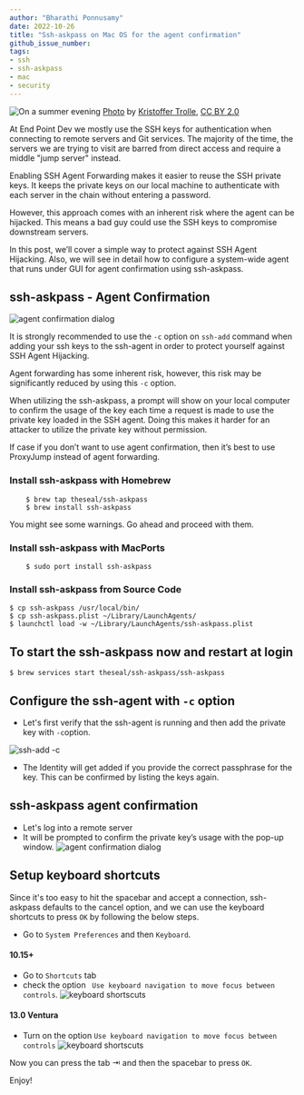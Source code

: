```yaml
---
author: "Bharathi Ponnusamy"
date: 2022-10-26
title: "Ssh-askpass on Mac OS for the agent confirmation"
github_issue_number: 
tags:
- ssh 
- ssh-askpass
- mac
- security
---
```


![On a summer evening](/blog/2022/10/ssh-askpass-on-Mac-OS-for-agent-confirmation/banner.jpg)
[Photo](https://flic.kr/p/2nUPsJQ) by [Kristoffer Trolle](https://www.flickr.com/people/kristoffer-trolle/), [CC BY 2.0](https://creativecommons.org/licenses/by/2.0/)

At End Point Dev we mostly use the SSH keys for authentication when connecting to remote servers and Git services. The majority of the time, the servers we are trying to visit are barred from direct access and require a middle "jump server" instead.

Enabling SSH Agent Forwarding makes it easier to reuse the SSH private keys. It keeps the private keys on our local machine to authenticate with each server in the chain without entering a password.

However, this approach comes with an inherent risk where the agent can be hijacked. This means a bad guy could use the SSH keys to compromise downstream servers.

In this post, we’ll cover a simple way to protect against SSH Agent Hijacking. Also, we will see in detail how to configure a system-wide agent that runs under GUI for agent confirmation using ssh-askpass.

## ssh-askpass - Agent Confirmation

![agent confirmation dialog](/blog/2022/10/ssh-askpass-on-Mac-OS-for-agent-confirmation/ssh-askpass.png)

It is strongly recommended to use the `-c` option on `ssh-add` command when adding your ssh keys to the ssh-agent in order to protect yourself against SSH Agent Hijacking.

Agent forwarding has some inherent risk, however, this risk may be significantly reduced by using this `-c` option.

When utilizing the ssh-askpass, a prompt will show on your local computer to confirm the usage of the key each time a request is made to use the private key loaded in the SSH agent. Doing this makes it harder for an attacker to utilize the private key without permission.

If case if you don’t want to use agent confirmation, then it’s best to use ProxyJump instead of agent forwarding.


### Install ssh-askpass with Homebrew
```
    $ brew tap theseal/ssh-askpass
    $ brew install ssh-askpass
```
You might see some warnings. Go ahead and proceed with them.

### Install ssh-askpass with MacPorts
```
    $ sudo port install ssh-askpass
```

### Install ssh-askpass from Source Code
```
$ cp ssh-askpass /usr/local/bin/
$ cp ssh-askpass.plist ~/Library/LaunchAgents/
$ launchctl load -w ~/Library/LaunchAgents/ssh-askpass.plist
```

## To start the ssh-askpass now and restart at login

```
$ brew services start theseal/ssh-askpass/ssh-askpass

```
## Configure the ssh-agent with `-c` option

* Let's first verify that the ssh-agent is running and then add the private key with ` -c `option.

![ssh-add -c](/blog/2022/10/ssh-askpass-on-Mac-OS-for-agent-confirmation/ssh-add-c.png)
* The Identity will get added if you provide the correct passphrase for the key. This can be confirmed by listing the keys again.

## ssh-askpass agent confirmation
* Let's log into a remote server
* It will be prompted to confirm the private key’s usage with the pop-up window.
![agent confirmation dialog](/blog/2022/10/ssh-askpass-on-Mac-OS-for-agent-confirmation/ssh-askpass.png)

## Setup keyboard shortcuts
Since it's too easy to hit the spacebar and accept a connection, ssh-askpass defaults to the cancel option, and we can use the keyboard shortcuts to press `OK` by following the below steps.

* Go to `System Preferences` and then `Keyboard`.

#### 10.15+
* Go to `Shortcuts` tab
* check the option ` Use keyboard navigation to move focus between controls`.
![keyboard shortscuts](/blog/2022/10/ssh-askpass-on-Mac-OS-for-agent-confirmation/keyboard_shortscuts.png)

#### 13.0 Ventura
* Turn on the option ` Use keyboard navigation to move focus between controls `
![keyboard shortscuts](/blog/2022/10/ssh-askpass-on-Mac-OS-for-agent-confirmation/keyboard_shortscuts_on_ventura.png)

Now you can press the tab ⇥ and then the spacebar to press `OK`.

Enjoy!

